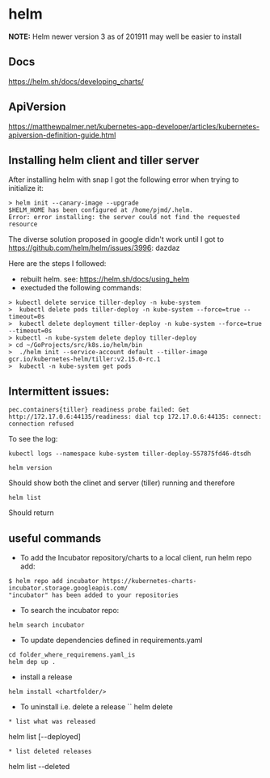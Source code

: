 # helm

__NOTE:__
Helm newer version 3 as of 201911 may well be easier to install 


## Docs
https://helm.sh/docs/developing_charts/

## ApiVersion
https://matthewpalmer.net/kubernetes-app-developer/articles/kubernetes-apiversion-definition-guide.html

## Installing helm client and tiller server

After installing helm with snap I got the following error when trying to initialize it:  
```
> helm init --canary-image --upgrade
$HELM_HOME has been configured at /home/pjmd/.helm.
Error: error installing: the server could not find the requested resource
```
The diverse solution proposed in google didn't work until I got to 
https://github.com/helm/helm/issues/3996: dazdaz 

Here are the steps I followed:
* rebuilt helm. see: https://helm.sh/docs/using_helm 
* exectuded the following commands:  
```
> kubectl delete service tiller-deploy -n kube-system
>  kubectl delete pods tiller-deploy -n kube-system --force=true --timeout=0s
>  kubectl delete deployment tiller-deploy -n kube-system --force=true --timeout=0s
> kubectl -n kube-system delete deploy tiller-deploy
> cd ~/GoProjects/src/k8s.io/helm/bin
>  ./helm init --service-account default --tiller-image gcr.io/kubernetes-helm/tiller:v2.15.0-rc.1
>  kubectl -n kube-system get pods
```
## Intermittent issues:  
```
pec.containers{tiller} readiness probe failed: Get http://172.17.0.6:44135/readiness: dial tcp 172.17.0.6:44135: connect: connection refused
```
To see the log:  
```
kubectl logs --namespace kube-system tiller-deploy-557875fd46-dtsdh
```
```
helm version
```
Should show both the clinet and server (tiller) running and therefore  
```
helm list
```
Should return 

## useful commands

* To add the Incubator repository/charts to a local client, run helm repo add:
```
$ helm repo add incubator https://kubernetes-charts-incubator.storage.googleapis.com/
"incubator" has been added to your repositories
```
* To search the incubator repo:
```
helm search incubator
```
* To update dependencies defined in requirements.yaml
```
cd folder_where_requiremens.yaml_is
helm dep up .
```

* install a release
```
helm install <chartfolder/>
```
* To uninstall i.e. delete a release
``
helm delete <release name>
```
* list what was released
```
helm list [--deployed]
```
* list deleted releases
```
helm list --deleted
```


